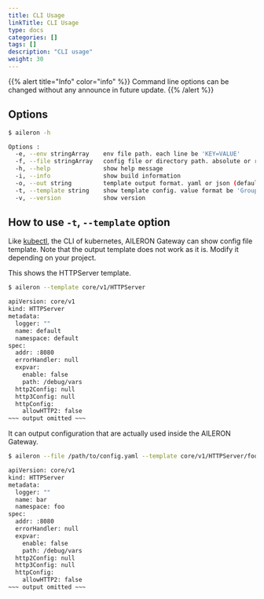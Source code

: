 ```yaml
---
title: CLI Usage
linkTitle: CLI Usage
type: docs
categories: []
tags: []
description: "CLI usage"
weight: 30
---
```


{{% alert title="Info" color="info" %}}
Command line options can be changed without any announce in future update.
{{% /alert %}}

## Options

```bash
$ aileron -h

Options :
  -e, --env stringArray    env file path. each line be 'KEY=VALUE'
  -f, --file stringArray   config file or directory path. absolute or relative
  -h, --help               show help message
  -i, --info               show build information
  -o, --out string         template output format. yaml or json (default "yaml")
  -t, --template string    show template config. value format be 'Group/Version/Kind(/Namespace/Name)'
  -v, --version            show version
```

## How to use `-t`, `--template` option

Like [kubectl](https://kubernetes.io/docs/reference/kubectl/), the CLI of kubernetes, AILERON Gateway can show config file template.
Note that the output template does not work as it is.
Modify it depending on your project.

This shows the HTTPServer template.

```bash
$ aileron --template core/v1/HTTPServer

apiVersion: core/v1
kind: HTTPServer
metadata:
  logger: ""
  name: default
  namespace: default
spec:
  addr: :8080
  errorHandler: null
  expvar:
    enable: false
    path: /debug/vars
  http2Config: null
  http3Config: null
  httpConfig:
    allowHTTP2: false
~~~ output omitted ~~~
```

It can output configuration that are actually used inside the AILERON Gateway.

```bash
$ aileron --file /path/to/config.yaml --template core/v1/HTTPServer/foo/bar

apiVersion: core/v1
kind: HTTPServer
metadata:
  logger: ""
  name: bar
  namespace: foo
spec:
  addr: :8080
  errorHandler: null
  expvar:
    enable: false
    path: /debug/vars
  http2Config: null
  http3Config: null
  httpConfig:
    allowHTTP2: false
~~~ output omitted ~~~
```
